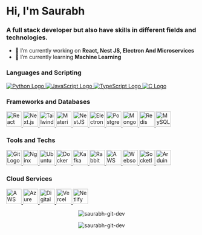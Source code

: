 <h1>Hi, I'm Saurabh</h1>
<h3>
A full stack developer but also have skills in different fields and technologies.
</h3>

- 🔭 I’m currently working on **React, Nest JS, Electron And Microservices**
- 🌱 I’m currently learning **Machine Learning** 

<p align="left">
</p>


<h3 align="left">Languages and Scripting</h3>
<a href="https://www.python.org/">
    <img src="https://www.thesaurabh.dev/images/tech/python.png" alt="Python Logo">
</a>

<a href="https://developer.mozilla.org/en-US/docs/Web/JavaScript">
    <img src="https://www.thesaurabh.dev/images/tech/javascript.png" alt="JavaScript Logo">
</a>

<a href="https://www.typescriptlang.org/">
    <img src="https://www.thesaurabh.dev/images/tech/typescript.png" alt="TypeScript Logo">
</a>

<a href="https://en.cppreference.com/w/c/language">
    <img src="https://www.thesaurabh.dev/images/tech/clang.png" alt="C Logo">
</a>


<h3 align="left">Frameworks and Databases</h3>
<a href="https://reactjs.org/">
    <img src="https://www.thesaurabh.dev/images/tech/react.png" alt="React Logo" width="40">
</a>

<a href="https://nextjs.org/">
    <img src="https://www.thesaurabh.dev/images/tech/nextjs.png" alt="Next.js Logo" width="40">
</a>

<a href="https://tailwindcss.com/">
    <img src="https://www.thesaurabh.dev/images/tech/tailwind.png" alt="TailwindCSS Logo" width="40">
</a>

<a href="https://mui.com/">
    <img src="https://www.thesaurabh.dev/images/tech/materialui.png" alt="Material-UI Logo" width="40">
</a>

<a href="https://nestjs.com/">
    <img src="https://www.thesaurabh.dev/images/tech/nestjs.png" alt="NestJS Logo" width="40">
</a>

<a href="https://www.electronjs.org/">
    <img src="https://www.thesaurabh.dev/images/tech/electron.png" alt="Electron Logo" width="40">
</a>

<a href="https://www.postgresql.org/">
    <img src="https://www.thesaurabh.dev/images/tech/postgres.png" alt="PostgreSQL Logo" width="40">
</a>

<a href="https://www.mongodb.com/">
    <img src="https://www.thesaurabh.dev/images/tech/mongodb.png" alt="MongoDB Logo" width="40">
</a>

<a href="https://redis.io/">
    <img src="https://www.thesaurabh.dev/images/tech/redis.png" alt="Redis Logo" width="40">
</a>

<a href="https://www.mysql.com/">
    <img src="https://www.thesaurabh.dev/images/tech/mysql.png" alt="MySQL Logo" width="40">
</a>




<h3 align="left">Tools and Techs</h3>
<a href="https://git-scm.com/">
    <img src="https://www.thesaurabh.dev/images/tech/git.png" alt="Git Logo" width="40">
</a>

<a href="https://nginx.org/">
    <img src="https://www.thesaurabh.dev/images/tech/nginx.png" alt="Nginx Logo" width="40">
</a>

<a href="https://ubuntu.com/">
    <img src="https://www.thesaurabh.dev/images/tech/ubuntu.png" alt="Ubuntu Logo" width="40">
</a>

<a href="https://www.docker.com/">
    <img src="https://www.thesaurabh.dev/images/tech/docker.png" alt="Docker Logo" width="40">
</a>

<a href="https://kafka.apache.org/">
    <img src="https://www.thesaurabh.dev/images/tech/kafka.png" alt="Kafka Logo" width="40">
</a>

<a href="https://www.rabbitmq.com/">
    <img src="https://www.thesaurabh.dev/images/tech/rabbitmq.png" alt="RabbitMQ Logo" width="40">
</a>

<a href="https://aws.amazon.com/sqs/">
    <img src="https://www.thesaurabh.dev/images/tech/sqs.png" alt="AWS SQS Logo" width="40">
</a>

<a href="https://developer.mozilla.org/en-US/docs/Web/API/WebSockets_API">
    <img src="https://www.thesaurabh.dev/images/tech/websockets.png" alt="Websockets Logo" width="40">
</a>

<a href="https://socket.io/">
    <img src="https://www.thesaurabh.dev/images/tech/socketio.png" alt="SocketIO Logo" width="40">
</a>

<a href="https://www.arduino.cc/">
    <img src="https://www.thesaurabh.dev/images/tech/arduino.png" alt="Arduino Logo" width="40">
</a>



<h3 align="left">Cloud Services</h3>
<a href="https://aws.amazon.com/">
    <img src="https://www.thesaurabh.dev/images/tech/aws.png" alt="AWS Logo" width="40">
</a>

<a href="https://azure.microsoft.com/">
    <img src="https://www.thesaurabh.dev/images/tech/azure.png" alt="Azure Logo" width="40">
</a>

<a href="https://www.digitalocean.com/">
    <img src="https://www.thesaurabh.dev/images/tech/digitalocean.png" alt="DigitalOcean Logo" width="40">
</a>

<a href="https://vercel.com/">
    <img src="https://www.thesaurabh.dev/images/tech/vercel.png" alt="Vercel Logo" width="40">
</a>

<a href="https://www.netlify.com/">
    <img src="https://www.thesaurabh.dev/images/tech/netlify.png" alt="Netlify Logo" width="40">
</a>


<p align="center"><img align="center" src="https://github-readme-stats.vercel.app/api/top-langs?username=saurabh-git-dev&show_icons=true&locale=en&layout=compact" alt="saurabh-git-dev" /></p>

<p align="center"><img align="center" src="https://github-readme-streak-stats.herokuapp.com/?user=saurabh-git-dev&" alt="saurabh-git-dev" /></p>

